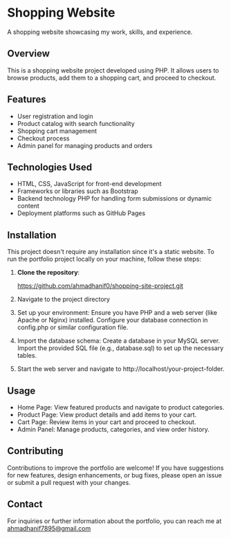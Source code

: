 # Shopping Website

A shopping website showcasing my work, skills, and experience.

## Overview

This is a shopping website project developed using PHP. It allows users to browse products, add them to a shopping cart, and proceed to checkout.

## Features

- User registration and login
- Product catalog with search functionality
- Shopping cart management
- Checkout process
- Admin panel for managing products and orders

## Technologies Used

- HTML, CSS, JavaScript for front-end development
- Frameworks or libraries such as Bootstrap
- Backend technology PHP for handling form submissions or dynamic content
- Deployment platforms such as GitHub Pages

## Installation

This project doesn't require any installation since it's a static website.
To run the portfolio project locally on your machine, follow these steps:

1. **Clone the repository**:

   https://github.com/ahmadhanif0/shopping-site-project.git
   
2. Navigate to the project directory
   
3. Set up your environment:
   Ensure you have PHP and a web server (like Apache or Nginx) installed.
   Configure your database connection in config.php or similar configuration file.
   
4. Import the database schema:
   Create a database in your MySQL server.
   Import the provided SQL file (e.g., database.sql) to set up the necessary tables.

5. Start the web server and navigate to http://localhost/your-project-folder.

## Usage

 - Home Page: View featured products and navigate to product categories.
 - Product Page: View product details and add items to your cart.
 - Cart Page: Review items in your cart and proceed to checkout.
 - Admin Panel: Manage products, categories, and view order history.
   
## Contributing

Contributions to improve the portfolio are welcome! If you have suggestions for new features, design enhancements, or bug fixes, please open an issue or submit a pull request with your changes.

## Contact

For inquiries or further information about the portfolio, you can reach me at ahmadhanif7895@gmail.com

